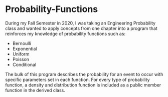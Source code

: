 # Probability-Functions

During my Fall Semester in 2020, I was taking an Engineering Probability class and wanted to apply concepts from one chapter into a program that reinforces my knowledge of probability functions such as:

- Bernoulli
- Exponential
- Uniform
- Poisson
- Conditional

The bulk of this program describes the probability for an event to occur with specific parameters set in each function.
For every type of probability function, a density and distribution function is included as a public member function in the derived class. 

